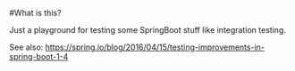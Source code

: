 #What is this?

Just a playground for testing some SpringBoot stuff like integration testing.

See also: https://spring.io/blog/2016/04/15/testing-improvements-in-spring-boot-1-4

